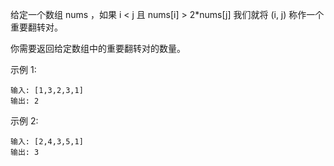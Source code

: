 给定一个数组 nums ，如果 i < j 且 nums[i] > 2*nums[j] 我们就将 (i, j) 称作一个重要翻转对。

你需要返回给定数组中的重要翻转对的数量。

示例 1:
```
输入: [1,3,2,3,1]
输出: 2
```
示例 2:
```
输入: [2,4,3,5,1]
输出: 3
```